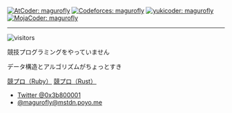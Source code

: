 [![AtCoder: magurofly](https://img.shields.io/endpoint?url=https%3A%2F%2Fatcoder-badges.now.sh%2Fapi%2Fatcoder%2Fjson%2Fmagurofly)](https://atcoder.jp/users/magurofly)
[![Codeforces: magurofly](https://cp-logo.vercel.app/codeforces/magurofly)](https://codeforces.com/profile/magurofly)
[![yukicoder: magurofly](https://img.shields.io/badge/yukicoder-magurofly-lightgray)](https://yukicoder.me/users/11738)
[![MojaCoder: magurofly](https://img.shields.io/badge/MojaCoder-magurofly-lightblue)](https://mojacoder.app/users/magurofly)

----

![visitors](https://visitor-badge.glitch.me/badge?page_id=magurofly&left_color=olive&right_color=green)

競技プログラミングをやっていません

データ構造とアルゴリズムがちょっとすき

<a href="https://github.com/magurofly/cp-library-rb/" class="btn d-none d-md-inline-block">競プロ（Ruby）</a>
<a href="https://github.com/magurofly/cp-library-rs/tree/parted" class="btn d-none d-md-inline-block">競プロ（Rust）</a>

- [Twitter @0x3b800001](https://twitter.com/@0x3b800001)
- [@magurofly@mstdn.poyo.me](https://mstdn.poyo.me/@magurofly)
